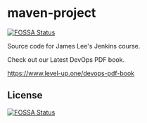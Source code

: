 # maven-project
[![FOSSA Status](https://app.fossa.io/api/projects/git%2Bgithub.com%2Fmaninavin%2Fmaven-project-1.svg?type=shield)](https://app.fossa.io/projects/git%2Bgithub.com%2Fmaninavin%2Fmaven-project-1?ref=badge_shield)

Source code for James Lee's Jenkins course.

Check out our Latest DevOps PDF book.

https://www.level-up.one/devops-pdf-book


## License
[![FOSSA Status](https://app.fossa.io/api/projects/git%2Bgithub.com%2Fmaninavin%2Fmaven-project-1.svg?type=large)](https://app.fossa.io/projects/git%2Bgithub.com%2Fmaninavin%2Fmaven-project-1?ref=badge_large)